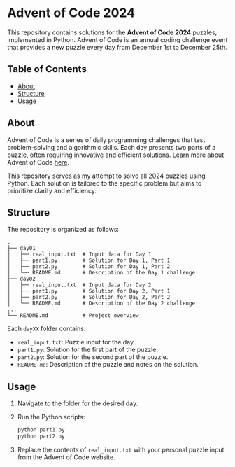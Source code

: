 # Advent of Code 2024

This repository contains solutions for the **Advent of Code 2024** puzzles, implemented in Python. Advent of Code is an annual coding challenge event that provides a new puzzle every day from December 1st to December 25th.

## Table of Contents

- [About](#about)
- [Structure](#structure)
- [Usage](#usage)

## About

Advent of Code is a series of daily programming challenges that test problem-solving and algorithmic skills. Each day presents two parts of a puzzle, often requiring innovative and efficient solutions. Learn more about Advent of Code [here](https://adventofcode.com/).

This repository serves as my attempt to solve all 2024 puzzles using Python. Each solution is tailored to the specific problem but aims to prioritize clarity and efficiency.

## Structure

The repository is organized as follows:

```
.
├── day01
│   ├── real_input.txt  # Input data for Day 1
│   ├── part1.py        # Solution for Day 1, Part 1
│   ├── part2.py        # Solution for Day 1, Part 2
│   └── README.md       # Description of the Day 1 challenge
├── day02
│   ├── real_input.txt  # Input data for Day 2
│   ├── part1.py        # Solution for Day 2, Part 1
│   ├── part2.py        # Solution for Day 2, Part 2
│   └── README.md       # Description of the Day 2 challenge
...
└── README.md           # Project overview
```

Each `dayXX` folder contains:
- `real_input.txt`: Puzzle input for the day.
- `part1.py`: Solution for the first part of the puzzle.
- `part2.py`: Solution for the second part of the puzzle.
- `README.md`: Description of the puzzle and notes on the solution.

## Usage

1. Navigate to the folder for the desired day.
2. Run the Python scripts:

   ```bash
   python part1.py
   python part2.py
   ```
3. Replace the contents of `real_input.txt` with your personal puzzle input from the Advent of Code website.

